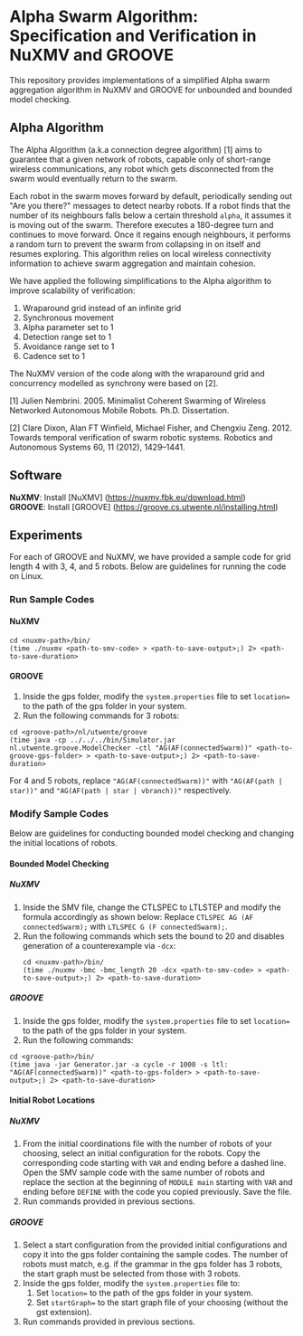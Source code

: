 # Alpha Swarm Algorithm: Specification and Verification in NuXMV and GROOVE
This repository provides implementations of a simplified Alpha swarm aggregation algorithm in NuXMV and GROOVE for unbounded and bounded model checking.

## Alpha Algorithm
The Alpha Algorithm (a.k.a connection degree algorithm) [1] aims to guarantee that a given network of robots, capable only of short-range wireless communications, any robot which gets disconnected from the swarm would eventually return to the swarm.

Each robot in the swarm moves forward by default, periodically sending out "Are you there?" messages to detect nearby robots. If a robot finds that the number of its neighbours falls below a certain threshold ```alpha```, it assumes it is moving out of the swarm. Therefore executes a 180-degree turn and continues to move forward. Once it regains enough neighbours, it performs a random turn to prevent the swarm from collapsing in on itself and resumes exploring. This algorithm relies on local wireless connectivity information to achieve swarm aggregation and maintain cohesion​​.

We have applied the following simplifications to the Alpha algorithm to improve scalability of verification:
1. Wraparound grid instead of an infinite grid
2. Synchronous movement
3. Alpha parameter set to 1
4. Detection range set to 1
5. Avoidance range set to 1
6. Cadence set to 1

The NuXMV version of the code along with the wraparound grid and concurrency modelled as synchrony were based on [2].

[1] Julien Nembrini. 2005. Minimalist Coherent Swarming of Wireless Networked Autonomous Mobile Robots. Ph.D. Dissertation. 

[2] Clare Dixon, Alan FT Winfield, Michael Fisher, and Chengxiu Zeng. 2012. Towards temporal verification of swarm robotic systems. Robotics and Autonomous Systems 60, 11 (2012), 1429–1441.

## Software
**NuXMV**: Install [NuXMV] (https://nuxmv.fbk.eu/download.html)<br />
**GROOVE**: Install [GROOVE] (https://groove.cs.utwente.nl/installing.html)<br />

## Experiments
For each of GROOVE and NuXMV, we have provided a sample code for grid length 4 with 3, 4, and 5 robots. Below are guidelines for running the code on Linux. 

### Run Sample Codes

#### NuXMV
```
cd <nuxmv-path>/bin/
(time ./nuxmv <path-to-smv-code> > <path-to-save-output>;) 2> <path-to-save-duration>
```

#### GROOVE
1. Inside the gps folder, modify the ```system.properties``` file to set ```location=``` to the path of the gps folder in your system.
2. Run the following commands for 3 robots:
```
cd <groove-path>/nl/utwente/groove
(time java -cp ../../../bin/Simulator.jar nl.utwente.groove.ModelChecker -ctl "AG(AF(connectedSwarm))" <path-to-groove-gps-folder> > <path-to-save-output>;) 2> <path-to-save-duration>
```
For 4 and 5 robots, replace ```"AG(AF(connectedSwarm))"``` with ```"AG(AF(path | star))"``` and ```"AG(AF(path | star | vbranch))"``` respectively.

### Modify Sample Codes
Below are guidelines for conducting bounded model checking and changing the initial locations of robots. 

#### Bounded Model Checking

##### NuXMV
1. Inside the SMV file, change the CTLSPEC to LTLSTEP and modify the formula accordingly as shown below:
   Replace  ```CTLSPEC AG (AF connectedSwarm);``` with ```LTLSPEC G (F connectedSwarm);```.
2. Run the following commands which sets the bound to 20 and disables generation of a counterexample via ```-dcx```:
   ```
   cd <nuxmv-path>/bin/
   (time ./nuxmv -bmc -bmc_length 20 -dcx <path-to-smv-code> > <path-to-save-output>;) 2> <path-to-save-duration>
   ```

##### GROOVE
1. Inside the gps folder, modify the ```system.properties``` file to set ```location=``` to the path of the gps folder in your system.
2. Run the following commands:
```
cd <groove-path>/bin/
(time java -jar Generator.jar -a cycle -r 1000 -s ltl: "AG(AF(connectedSwarm))" <path-to-gps-folder> > <path-to-save-output>;) 2> <path-to-save-duration>
```

#### Initial Robot Locations


##### NuXMV
1. From the initial coordinations file with the number of robots of your choosing, select an initial configuration for the robots. Copy the corresponding code starting with ```VAR``` and ending before a dashed line. Open the SMV sample code with the same number of robots and replace the section at the beginning of ```MODULE main``` starting with ```VAR``` and ending before ```DEFINE``` with the code you copied previously. Save the file.
2. Run commands provided in previous sections. 


##### GROOVE
1. Select a start configuration from the provided initial configurations and copy it into the gps folder containing the sample codes. The number of robots must match, e.g. if the grammar in the gps folder has 3 robots, the start graph must be selected from those with 3 robots.
2. Inside the gps folder, modify the ```system.properties``` file to:
    1. Set ```location=``` to the path of the gps folder in your system.
    2. Set ```startGraph=``` to the start graph file of your choosing (without the gst extension).
3. Run commands provided in previous sections.





